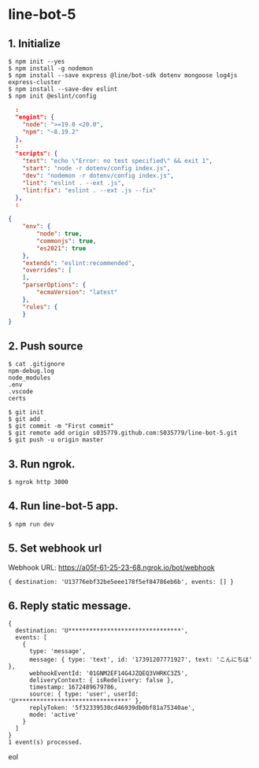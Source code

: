 # line-bot-5

## 1. Initialize

```
$ npm init --yes
$ npm install -g nodemon
$ npm install --save express @line/bot-sdk dotenv mongoose log4js express-cluster
$ npm install --save-dev eslint
$ npm init @eslint/config
```

```json:package.json
  :
  "engint": {
    "node": ">=19.0 <20.0",
    "npm": "~8.19.2"
  },
  :
  "scripts": {
    "test": "echo \"Error: no test specified\" && exit 1",
    "start": "node -r dotenv/config index.js",
    "dev": "nodemon -r dotenv/config index.js",
    "lint": "eslint . --ext .js",
    "lint:fix": "eslint . --ext .js --fix"
  },
  :
```

```json:.eslintrc.json
{
    "env": {
        "node": true,
        "commonjs": true,
        "es2021": true
    },
    "extends": "eslint:recommended",
    "overrides": [
    ],
    "parserOptions": {
        "ecmaVersion": "latest"
    },
    "rules": {
    }
}
```

## 2. Push source

```console:.gitignore
$ cat .gitignore
npm-debug.log
node_modules
.env
.vscode
certs
```

```
$ git init
$ git add .
$ git commit -m "First commit"
$ git remote add origin s035779.github.com:S035779/line-bot-5.git
$ git push -u origin master
```

## 3. Run ngrok.

```
$ ngrok http 3000
```

## 4. Run line-bot-5 app.

```
$ npm run dev
```

## 5. Set webhook url

Webhook URL: https://a05f-61-25-23-68.ngrok.io/bot/webhook

```
{ destination: 'U13776ebf32be5eee178f5ef84786eb6b', events: [] }
```

## 6. Reply static message.

```
{
  destination: 'U********************************',
  events: [
    {
      type: 'message',
      message: { type: 'text', id: '17391207771927', text: 'こんにちは' },
      webhookEventId: '01GNM2EF14G4JZQEQ3VHRKC3Z5',
      deliveryContext: { isRedelivery: false },
      timestamp: 1672489679786,
      source: { type: 'user', userId: 'U********************************' },
      replyToken: '5f32339530cd46939db0bf81a75340ae',
      mode: 'active'
    }
  ]
}
1 event(s) processed.
```

eol